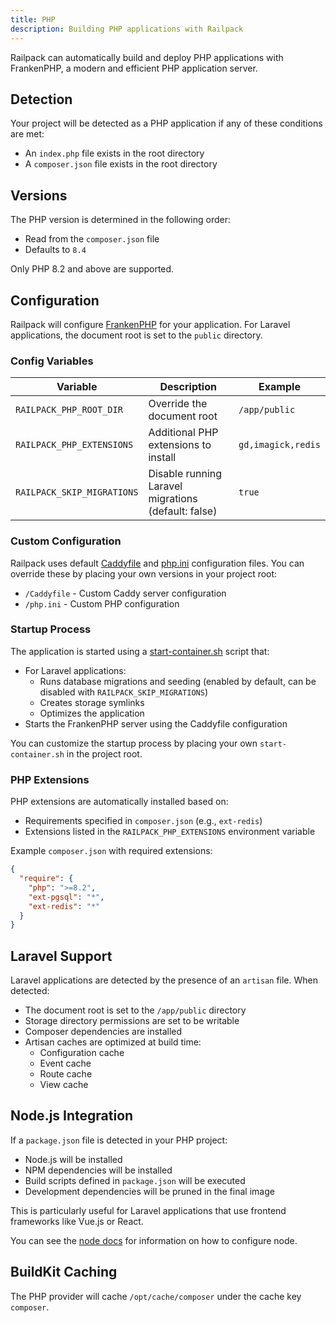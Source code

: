 ```yaml
---
title: PHP
description: Building PHP applications with Railpack
---
```


Railpack can automatically build and deploy PHP applications with FrankenPHP, a
modern and efficient PHP application server.

## Detection

Your project will be detected as a PHP application if any of these conditions
are met:

- An `index.php` file exists in the root directory
- A `composer.json` file exists in the root directory

## Versions

The PHP version is determined in the following order:

- Read from the `composer.json` file
- Defaults to `8.4`

Only PHP 8.2 and above are supported.

## Configuration

Railpack will configure [FrankenPHP](https://frankenphp.dev/) for your
application. For Laravel applications, the document root is set to the `public`
directory.

### Config Variables

| Variable                   | Description                                         | Example            |
| -------------------------- | --------------------------------------------------- | ------------------ |
| `RAILPACK_PHP_ROOT_DIR`    | Override the document root                          | `/app/public`      |
| `RAILPACK_PHP_EXTENSIONS`  | Additional PHP extensions to install                | `gd,imagick,redis` |
| `RAILPACK_SKIP_MIGRATIONS` | Disable running Laravel migrations (default: false) | `true`             |

### Custom Configuration

Railpack uses default
[Caddyfile](https://github.com/railwayapp/railpack/blob/main/core/providers/php/Caddyfile)
and
[php.ini](https://github.com/railwayapp/railpack/blob/main/core/providers/php/php.ini)
configuration files. You can override these by placing your own versions in your
project root:

- `/Caddyfile` - Custom Caddy server configuration
- `/php.ini` - Custom PHP configuration

### Startup Process

The application is started using a
[start-container.sh](https://github.com/railwayapp/railpack/blob/main/core/providers/php/start-container.sh)
script that:

- For Laravel applications:
  - Runs database migrations and seeding (enabled by default, can be disabled with `RAILPACK_SKIP_MIGRATIONS`)
  - Creates storage symlinks
  - Optimizes the application
- Starts the FrankenPHP server using the Caddyfile configuration

You can customize the startup process by placing your own `start-container.sh`
in the project root.

### PHP Extensions

PHP extensions are automatically installed based on:

- Requirements specified in `composer.json` (e.g., `ext-redis`)
- Extensions listed in the `RAILPACK_PHP_EXTENSIONS` environment variable

Example `composer.json` with required extensions:

```json
{
  "require": {
    "php": ">=8.2",
    "ext-pgsql": "*",
    "ext-redis": "*"
  }
}
```

## Laravel Support

Laravel applications are detected by the presence of an `artisan` file. When
detected:

- The document root is set to the `/app/public` directory
- Storage directory permissions are set to be writable
- Composer dependencies are installed
- Artisan caches are optimized at build time:
  - Configuration cache
  - Event cache
  - Route cache
  - View cache

## Node.js Integration

If a `package.json` file is detected in your PHP project:

- Node.js will be installed
- NPM dependencies will be installed
- Build scripts defined in `package.json` will be executed
- Development dependencies will be pruned in the final image

This is particularly useful for Laravel applications that use frontend
frameworks like Vue.js or React.

You can see the [node docs](/languages/node) for information on how to configure
node.

## BuildKit Caching

The PHP provider will cache `/opt/cache/composer` under the cache key `composer`.